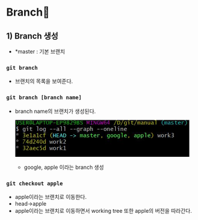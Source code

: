 # Branch🥦
## 1) Branch 생성 
- *master : 기본 브랜치 

### `git branch` 
- 브랜치의 목록을 보여준다.

### `git branch [branch name]`
- branch name의 브랜치가 생성된다.</br>

    ![브랜치 생성](/Images/branch생성.JPG)
    - google, apple 이라는 branch 생성

### `git checkout apple`
- apple이라는 브랜치로 이동한다.
- head->apple
- apple이라는 브랜치로 이동하면서 working tree 또한 apple의 버전을 따라간다.